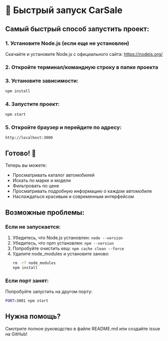 # 🚀 Быстрый запуск CarSale

## Самый быстрый способ запустить проект:

### 1. Установите Node.js (если еще не установлен)
Скачайте и установите Node.js с официального сайта: https://nodejs.org/

### 2. Откройте терминал/командную строку в папке проекта

### 3. Установите зависимости:
```bash
npm install
```

### 4. Запустите проект:
```bash
npm start
```

### 5. Откройте браузер и перейдите по адресу:
```
http://localhost:3000
```

## Готово! 🎉

Теперь вы можете:
- Просматривать каталог автомобилей
- Искать по марке и модели
- Фильтровать по цене
- Просматривать подробную информацию о каждом автомобиле
- Наслаждаться красивым и современным интерфейсом

## Возможные проблемы:

### Если не запускается:
1. Убедитесь, что Node.js установлен: `node --version`
2. Убедитесь, что npm установлен: `npm --version`
3. Попробуйте очистить кеш: `npm cache clean --force`
4. Удалите node_modules и установите заново:
   ```bash
   rm -rf node_modules
   npm install
   ```

### Если порт занят:
Попробуйте запустить на другом порту:
```bash
PORT=3001 npm start
```

## Нужна помощь?
Смотрите полное руководство в файле README.md или создайте issue на GitHub!